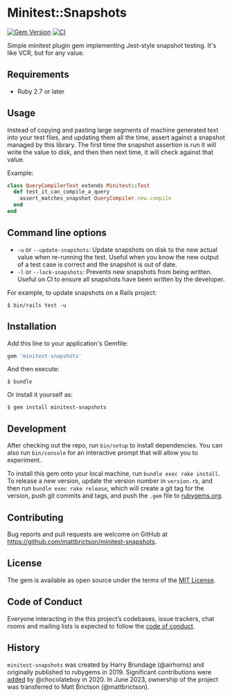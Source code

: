 # Minitest::Snapshots

[![Gem Version](https://badge.fury.io/rb/minitest-snapshots.svg)](https://rubygems.org/gems/minitest-snapshots)
[![CI](https://github.com/mattbrictson/gem/actions/workflows/ci.yml/badge.svg)](https://github.com/mattbrictson/gem/actions/workflows/ci.yml)

Simple minitest plugin gem implementing Jest-style snapshot testing. It's like VCR, but for any value.

## Requirements

- Ruby 2.7 or later

## Usage

Instead of copying and pasting large segments of machine generated text into your test files, and updating them all the time, assert against a snapshot managed by this library. The first time the snapshot assertion is run it will write the value to disk, and then then next time, it will check against that value.

Example:

```ruby
class QueryCompilerText extends Minitest::Test
  def test_it_can_compile_a_query
    assert_matches_snapshot QueryCompiler.new.compile
  end
end
```

## Command line options

- `-u` or `--update-snapshots`: Update snapshots on disk to the new actual value when re-running the test. Useful when you know the new output of a test case is correct and the snapshot is out of date.
- `-l` or `--lock-snapshots`: Prevents new snapshots from being written. Useful on CI to ensure all snapshots have been written by the developer.

For example, to update snapshots on a Rails project:

    $ bin/rails test -u

## Installation

Add this line to your application's Gemfile:

```ruby
gem 'minitest-snapshots'
```

And then execute:

    $ bundle

Or install it yourself as:

    $ gem install minitest-snapshots

## Development

After checking out the repo, run `bin/setup` to install dependencies. You can also run `bin/console` for an interactive prompt that will allow you to experiment.

To install this gem onto your local machine, run `bundle exec rake install`. To release a new version, update the version number in `version.rb`, and then run `bundle exec rake release`, which will create a git tag for the version, push git commits and tags, and push the `.gem` file to [rubygems.org](https://rubygems.org).

## Contributing

Bug reports and pull requests are welcome on GitHub at https://github.com/mattbrictson/minitest-snapshots.

## License

The gem is available as open source under the terms of the [MIT License](LICENSE.txt).

## Code of Conduct

Everyone interacting in the this project’s codebases, issue trackers, chat rooms and mailing lists is expected to follow the [code of conduct](CODE_OF_CONDUCT.md).

## History

`minitest-snapshots` was created by Harry Brundage (@airhorns) and originally published to rubygems in 2019. Significant contributions were [added](https://github.com/mattbrictson/minitest-snapshots/pull/6) by @chocolateboy in 2020. In June 2023, ownership of the project was transferred to Matt Brictson (@mattbrictson).
